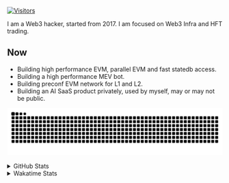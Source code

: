 <!-- markdownlint-disable MD041 MD010 MD033 -->
[![Visitors](https://api.visitorbadge.io/api/daily?path=Akagi201%2FAkagi201&label=Visitors%20Today&countColor=%2337d67a)](https://visitorbadge.io/status?path=Akagi201%2FAkagi201)

I am a Web3 hacker, started from 2017. I am focused on Web3 Infra and HFT trading.

## Now

* Building high performance EVM, parallel EVM and fast statedb access.
* Building a high performance MEV bot.
* Building preconf EVM network for L1 and L2.
* Building an AI SaaS product privately, used by myself, may or may not be public.

[![github contribution grid snake animation](https://raw.githubusercontent.com/Akagi201/Akagi201/output/github-contribution-grid-snake.svg#gh-light-mode-only)](https://github.com/Akagi201)

<details>
<summary>GitHub Stats</summary>
  <a href="https://github.com/Akagi201"><img alt="Profile Detail" src="https://raw.githubusercontent.com/Akagi201/Akagi201/master/profile-summary-card-output/dracula/0-profile-details.svg" /></a>
  <a href="https://github.com/Akagi201"><img alt="Github Stats" src="https://raw.githubusercontent.com/Akagi201/Akagi201/master/profile-summary-card-output/dracula/3-stats.svg" /></a>
  <a href="https://github.com/Akagi201"><img alt="Lang By Commits" src="https://raw.githubusercontent.com/Akagi201/Akagi201/master/profile-summary-card-output/dracula/2-most-commit-language.svg" /></a>
</details>

<details>
<summary>Wakatime Stats</summary>
<br>

<!--START_SECTION:waka-->

```txt
From: 27 December 2024 - To: 03 January 2025

Total Time: 23 hrs 42 mins

Other             11 hrs 6 mins   ███████████▓░░░░░░░░░░░░░   46.87 %
Rust              7 hrs 3 mins    ███████▒░░░░░░░░░░░░░░░░░   29.76 %
sh                1 hr 18 mins    █▒░░░░░░░░░░░░░░░░░░░░░░░   05.49 %
TypeScript        43 mins         ▓░░░░░░░░░░░░░░░░░░░░░░░░   03.04 %
Markdown          39 mins         ▓░░░░░░░░░░░░░░░░░░░░░░░░   02.78 %
TOML              39 mins         ▓░░░░░░░░░░░░░░░░░░░░░░░░   02.75 %
JSON              33 mins         ▓░░░░░░░░░░░░░░░░░░░░░░░░   02.36 %
Python            21 mins         ▒░░░░░░░░░░░░░░░░░░░░░░░░   01.55 %
HTML              21 mins         ▒░░░░░░░░░░░░░░░░░░░░░░░░   01.48 %
Zig               17 mins         ▒░░░░░░░░░░░░░░░░░░░░░░░░   01.21 %
```

<!--END_SECTION:waka-->

</details>
